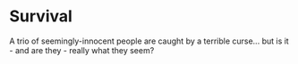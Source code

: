 # Survival
A trio of seemingly-innocent people are caught by a terrible curse... but is it - and are they - really what they seem?
